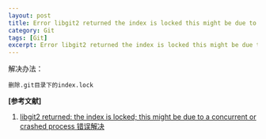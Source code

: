 ```yaml
---
layout: post
title: Error libgit2 returned the index is locked this might be due to a concurrent or crashed process
category: Git
tags: [Git]
excerpt: Error libgit2 returned the index is locked this might be due to a concurrent or crashed process
---
```


解决办法：

	删除.git目录下的index.lock

**[参考文献]**

1. [libgit2 returned: the index is locked; this might be due to a concurrent or crashed process 错误解决](https://blog.csdn.net/qdufye737/article/details/101177480 "libgit2 returned: the index is locked; this might be due to a concurrent or crashed process 错误解决")